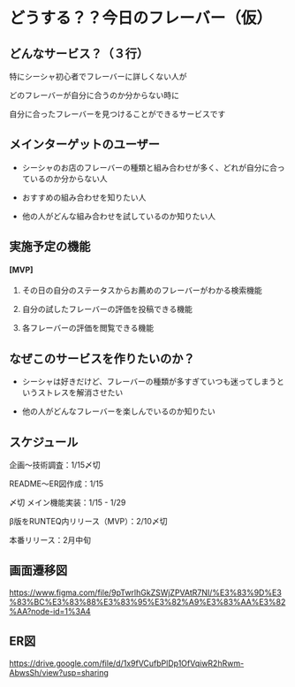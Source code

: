 # どうする？？今日のフレーバー（仮）
## どんなサービス？（３行）
特にシーシャ初心者でフレーバーに詳しくない人が

どのフレーバーが自分に合うのか分からない時に

自分に合ったフレーバーを見つけることができるサービスです

## メインターゲットのユーザー
- シーシャのお店のフレーバーの種類と組み合わせが多く、どれが自分に合っているのか分からない人

- おすすめの組み合わせを知りたい人

- 他の人がどんな組み合わせを試しているのか知りたい人

## 実施予定の機能
#### [MVP]  

1. その日の自分のステータスからお薦めのフレーバーがわかる検索機能

2. 自分の試したフレーバーの評価を投稿できる機能

3. 各フレーバーの評価を閲覧できる機能

## なぜこのサービスを作りたいのか？
- シーシャは好きだけど、フレーバーの種類が多すぎていつも迷ってしまうというストレスを解消させたい

- 他の人がどんなフレーバーを楽しんでいるのか知りたい

## スケジュール
企画〜技術調査：1/15〆切

README〜ER図作成：1/15

〆切 メイン機能実装：1/15 - 1/29

β版をRUNTEQ内リリース（MVP）：2/10〆切

本番リリース：2月中旬

## 画面遷移図
https://www.figma.com/file/9pTwrlhGkZSWjZPVAtR7NI/%E3%83%9D%E3%83%BC%E3%83%88%E3%83%95%E3%82%A9%E3%83%AA%E3%82%AA?node-id=1%3A4

## ER図
https://drive.google.com/file/d/1x9fVCufbPlDp1OfVqiwR2hRwm-AbwsSh/view?usp=sharing
